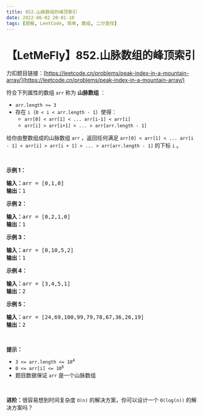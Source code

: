 ```yaml
---
title: 852.山脉数组的峰顶索引
date: 2022-06-02 20-01-10
tags: [题解, LeetCode, 简单, 数组, 二分查找]
---
```


# 【LetMeFly】852.山脉数组的峰顶索引

力扣题目链接：[https://leetcode.cn/problems/peak-index-in-a-mountain-array/](https://leetcode.cn/problems/peak-index-in-a-mountain-array/)

符合下列属性的数组 <code>arr</code> 称为 <strong>山脉数组</strong> ：
<ul>
	<li><code>arr.length >= 3</code></li>
	<li>存在 <code>i</code>（<code>0 < i < arr.length - 1</code>）使得：
	<ul>
		<li><code>arr[0] < arr[1] < ... arr[i-1] < arr[i] </code></li>
		<li><code>arr[i] > arr[i+1] > ... > arr[arr.length - 1]</code></li>
	</ul>
	</li>
</ul>

<p>给你由整数组成的山脉数组 <code>arr</code> ，返回任何满足 <code>arr[0] < arr[1] < ... arr[i - 1] < arr[i] > arr[i + 1] > ... > arr[arr.length - 1]</code> 的下标 <code>i</code> 。</p>

<p> </p>

<p><strong>示例 1：</strong></p>

<pre>
<strong>输入：</strong>arr = [0,1,0]
<strong>输出：</strong>1
</pre>

<p><strong>示例 2：</strong></p>

<pre>
<strong>输入：</strong>arr = [0,2,1,0]
<strong>输出：</strong>1
</pre>

<p><strong>示例 3：</strong></p>

<pre>
<strong>输入：</strong>arr = [0,10,5,2]
<strong>输出：</strong>1
</pre>

<p><strong>示例 4：</strong></p>

<pre>
<strong>输入：</strong>arr = [3,4,5,1]
<strong>输出：</strong>2
</pre>

<p><strong>示例 5：</strong></p>

<pre>
<strong>输入：</strong>arr = [24,69,100,99,79,78,67,36,26,19]
<strong>输出：</strong>2
</pre>

<p> </p>

<p><strong>提示：</strong></p>

<ul>
	<li><code>3 <= arr.length <= 10<sup>4</sup></code></li>
	<li><code>0 <= arr[i] <= 10<sup>6</sup></code></li>
	<li>题目数据保证 <code>arr</code> 是一个山脉数组</li>
</ul>

<p> </p>

<p><strong>进阶：</strong>很容易想到时间复杂度 <code>O(n)</code> 的解决方案，你可以设计一个 <code>O(log(n))</code> 的解决方案吗？</p>


    
